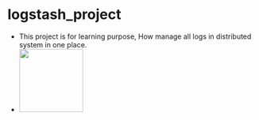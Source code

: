 # logstash_project
- This project is for learning purpose, How manage all logs in distributed system in one place.
- <img src="relative/path/in/repository/to/image.svg" width="128"/>
